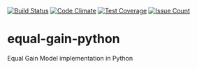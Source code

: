 [![Build Status](https://travis-ci.org/foarsitter/equal-gain-python.svg?branch=master)](https://travis-ci.org/foarsitter/equal-gain-python)
[![Code Climate](https://codeclimate.com/github/mrJelmert/equal-gain-python/badges/gpa.svg)](https://codeclimate.com/github/mrJelmert/equal-gain-python)
[![Test Coverage](https://codeclimate.com/github/mrJelmert/equal-gain-python/badges/coverage.svg)](https://codeclimate.com/github/mrJelmert/equal-gain-python/coverage)
[![Issue Count](https://codeclimate.com/github/mrJelmert/equal-gain-python/badges/issue_count.svg)](https://codeclimate.com/github/mrJelmert/equal-gain-python)

# equal-gain-python
Equal Gain Model implementation in Python
